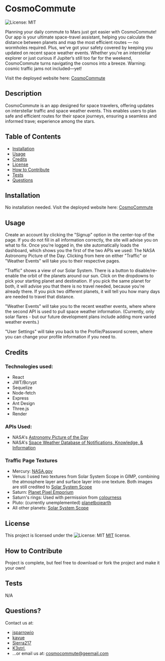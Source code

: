 # CosmoCommute
  ![License: MIT](https://img.shields.io/badge/License-MIT-yellow.svg)

  Planning your daily commute to Mars just got easier with CosmoCommute! Our app is your ultimate space-travel assistant, helping you calculate the distance between planets and map the most efficient routes — no wormholes required. Plus, we’ve got your safety covered by keeping you updated on recent space weather events. Whether you're an interstellar explorer or just curious if Jupiter’s still too far for the weekend, CosmoCommute turns navigating the cosmos into a breeze. Warning: cosmic traffic jams not included—yet!

  Visit the deployed website here: [CosmoCommute](https://cosmocommute.onrender.com)

  ## Description
  CosmoCommute is an app designed for space travelers, offering updates on interstellar traffic and space weather events. This enables users to plan safe and efficient routes for their space journeys, ensuring a seamless and informed trave; experience among the stars.

  ## Table of Contents
  - [Installation](#installation)
  - [Usage](#usage)
  - [Credits](#credits)
  - [License](#license)
  - [How to Contribute](#how-to-contribute)
  - [Tests](#tests)
  - [Questions](#questions)

  ## Installation
  No installation needed. Visit the deployed website here: [CosmoCommute](https://cosmocommute.onrender.com)

  ## Usage
  Create an account by clicking the "Signup" option in the center-top of the page. If you do not fill in all information correctly, the site will advise you on what to fix. Once you're logged in, the site automatically loads the dashboard, which shows you the first of the two APIs we used: The NASA Astronomy Picture of the Day. Clicking from here on either "Traffic" or "Weather Events" will take you to their respective pages.
  
  "Traffic" shows a view of our Solar System. There is a button to disable/re-enable the orbit of the planets around our sun. Click on the dropdowns to pick your starting planet and destination. If you pick the same planet for both, it will advise you that there is no travel needed, because you're already there. If you pick two different planets, it will tell you how many days are needed to travel that distance.

  "Weather Events" will take you to the recent weather events, where where the second API is used to pull space weather information. (Currently, only solar flares - but our future development plans include adding more varied weather events.)

  "User Settings" will take you back to the Profile/Password screen, where you can change your profile information if you need to.

  ## Credits
  ### Technologies used:
  - React
  - JWT/Bcrypt
  - Sequelize
  - Node-fetch
  - Express
  - Ant Design
  - Three.js
  - Render

  ### APIs Used:
  - NASA's [Astronomy Picture of the Day](https://api.nasa.gov/)
  - NASA's [Space Weather Database of Notifications, Knowledge, & Information](https://api.nasa.gov/)
  
  ### Traffic Page Textures
  - Mercury: [NASA.gov](https://science.nasa.gov/resource/enhanced-color-mercury-map/)
  - Venus: I used two textures from Solar System Scope in GIMP, combining the atmosphere layer and surface layer into one texture. Both images are still credited to [Solar System Scope](https://www.solarsystemscope.com/textures/)
  - Saturn: [Planet Pixel Emporium](https://planetpixelemporium.com/saturn.html)
  - Saturn's rings: Used with permission from [colourness](https://www.deviantart.com/colourness/art/Saturn-s-Rings-From-JHT-s-Planet-Pixel-Emporium-977223531)
  - Pluto: (currently unemplemented) [planetboiearth](https://www.deviantart.com/planetboiearth/art/Pluto-Texture-1006312599)
  - All other planets: [Solar System Scope](https://www.solarsystemscope.com/textures/)

  ## License
  This project is licensed under the ![License: MIT](https://img.shields.io/badge/License-MIT-yellow.svg) [MIT](https://opensource.org/licenses/MIT) license.

  ## How to Contribute
  Project is complete, but feel free to download or fork the project and make it your own! 

  ## Tests
  N/A

  ## Questions? 
  Contact us at:
  - [jsparrowio](https://github.com/jsparrowio)
  - [kavue](https://github.com/kavue)
  - [Sierra217](https://github.com/Sierra217)
  - [K3strl](https://github.com/k3strl),
  - ...or email us at: <cosmocommute@geemail.com>